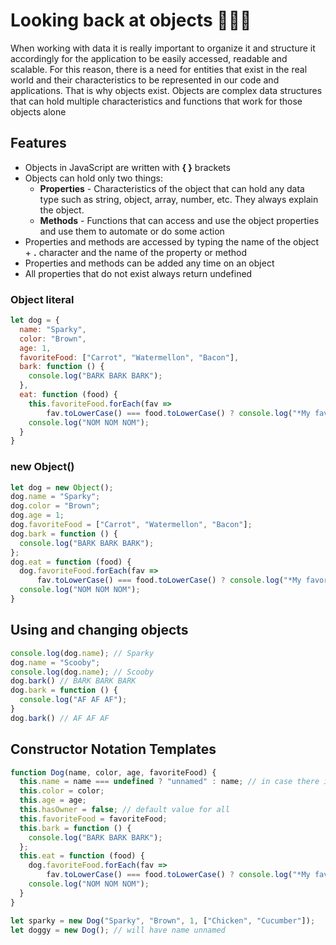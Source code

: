 # Looking back at objects 🚚🚛🚚

When working with data it is really important to organize it and structure it accordingly for the application to be
easily accessed, readable and scalable. For this reason, there is a need for entities that exist in the real world and
their characteristics to be represented in our code and applications. That is why objects exist. Objects are complex
data structures that can hold multiple characteristics and functions that work for those objects alone

## Features

* Objects in JavaScript are written with **{ }** brackets
* Objects can hold only two things:
    * **Properties** - Characteristics of the object that can hold any data type such as string, object, array, number,
      etc. They always explain the object.
    * **Methods** - Functions that can access and use the object properties and use them to automate or do some action
* Properties and methods are accessed by typing the name of the object + **.** character and the name of the property or
  method
* Properties and methods can be added any time on an object
* All properties that do not exist always return undefined

### Object literal

```javascript
let dog = {
  name: "Sparky",
  color: "Brown",
  age: 1,
  favoriteFood: ["Carrot", "Watermellon", "Bacon"],
  bark: function () {
    console.log("BARK BARK BARK");
  },
  eat: function (food) {
    this.favoriteFood.forEach(fav =>
        fav.toLowerCase() === food.toLowerCase() ? console.log("*My favorite!*") : "");
    console.log("NOM NOM NOM");
  }
}
``` 

### new Object()

```js
let dog = new Object();
dog.name = "Sparky";
dog.color = "Brown";
dog.age = 1;
dog.favoriteFood = ["Carrot", "Watermellon", "Bacon"];
dog.bark = function () {
  console.log("BARK BARK BARK");
};
dog.eat = function (food) {
  dog.favoriteFood.forEach(fav =>
      fav.toLowerCase() === food.toLowerCase() ? console.log("*My favorite!*") : "");
  console.log("NOM NOM NOM");
}
```

## Using and changing objects

```javascript
console.log(dog.name); // Sparky
dog.name = "Scooby";
console.log(dog.name); // Scooby
dog.bark() // BARK BARK BARK
dog.bark = function () {
  console.log("AF AF AF");
}
dog.bark() // AF AF AF
```

## Constructor Notation Templates

```javascript
function Dog(name, color, age, favoriteFood) {
  this.name = name === undefined ? "unnamed" : name; // in case there is no name
  this.color = color;
  this.age = age;
  this.hasOwner = false; // default value for all
  this.favoriteFood = favoriteFood;
  this.bark = function () {
    console.log("BARK BARK BARK");
  };
  this.eat = function (food) {
    dog.favoriteFood.forEach(fav =>
        fav.toLowerCase() === food.toLowerCase() ? console.log("*My favorite!*") : "");
    console.log("NOM NOM NOM");
  }
}

let sparky = new Dog("Sparky", "Brown", 1, ["Chicken", "Cucumber"]);
let doggy = new Dog(); // will have name unnamed
```
